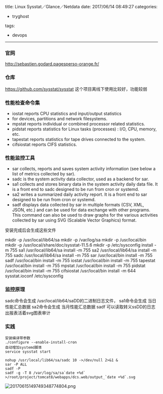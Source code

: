 title: Linux Sysstat／Glance／Netdata
date: 2017/06/14 08:49:27
categories:
 - tryghost

tags:
 - devops 



---

### 官网
http://sebastien.godard.pagesperso-orange.fr/
### 仓库
https://github.com/sysstat/sysstat
这个项目离线下使用比较好，功能较弱
### 性能检查命令集

* iostat reports CPU statistics and input/output statistics 
* for devices, partitions and network filesystems.
* mpstat reports individual or combined processor related statistics.
* pidstat reports statistics for Linux tasks (processes) : I/O, CPU, memory, etc.
* tapestat reports statistics for tape drives connected to the system.
* cifsiostat reports CIFS statistics.

### 性能监控工具

* sar collects, reports and saves system activity information (see below a list of metrics collected by sar).
* sadc is the system activity data collector, used as a backend for sar.
* sa1 collects and stores binary data in the system activity daily data file. It is a front end to sadc designed to be run from cron or systemd.
* sa2 writes a summarized daily activity report. It is a front end to sar designed to be run from cron or systemd.
* sadf displays data collected by sar in multiple formats (CSV, XML, JSON, etc.) and can be used for data exchange with other programs. This command can also be used to draw graphs for the various activities collected by sar using SVG (Scalable Vector Graphics) format.

安装完成后会生成这些文件

mkdir -p /usr/local/lib64/sa
mkdir -p /var/log/sa
mkdir -p /usr/local/bin 
mkdir -p /usr/local/share/doc/sysstat-11.5.6
mkdir -p /etc/sysconfig
install -m 755 sa1 /usr/local/lib64/sa
install -m 755 sa2 /usr/local/lib64/sa
install -m 755 sadc /usr/local/lib64/sa
install -m 755 sar /usr/local/bin
install -m 755 sadf /usr/local/bin
install -m 755 iostat /usr/local/bin
install -m 755 tapestat /usr/local/bin
install -m 755 mpstat /usr/local/bin
install -m 755 pidstat /usr/local/bin
install -m 755 cifsiostat /usr/local/bin
install -m 644 sysstat.ioconf /etc/sysconfig

### 监控原理
sadc命令会生成 /usr/local/lib64/saDD的二进制日志文件，
sa1命令会生成 当日性能汇总数据
sa2命令会生成 当月性能汇总数据
sadf 可以读取转义ssDD的日志出报表活着svg图表审计

### 实践
```language-bash
安装编译带参数
./configure --enable-install-cron
自动增加systemd脚本
service sysstat start

nohup /usr/local/lib64/sa/sadc 10 ->/dev/null 2>&1 &
sar -P ALL
sadf -P
sadf -g -T 8 /var/log/sa/sa`date +%d` >/root/project/tomcat8/webapps/dcs.web/output_`date +%d`.svg
```
![20170615149749348774804.png](http://img.sandseasoft.com/20170615149749348774804.png)




